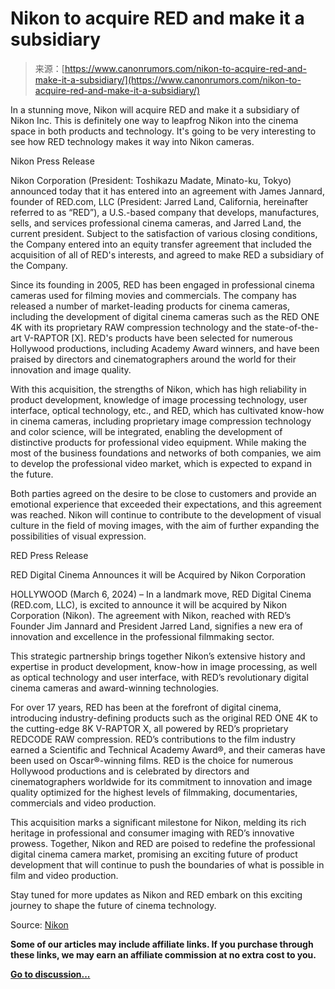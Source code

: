 <!--yml
category: 未分类
date: 2024-05-27 14:47:03
-->

# Nikon to acquire RED and make it a subsidiary

> 来源：[https://www.canonrumors.com/nikon-to-acquire-red-and-make-it-a-subsidiary/](https://www.canonrumors.com/nikon-to-acquire-red-and-make-it-a-subsidiary/)

In a stunning move, Nikon will acquire RED and make it a subsidiary of Nikon Inc. This is definitely one way to leapfrog Nikon into the cinema space in both products and technology. It's going to be very interesting to see how RED technology makes it way into Nikon cameras.

Nikon Press Release

Nikon Corporation (President: Toshikazu Madate, Minato-ku, Tokyo) announced today that it has entered into an agreement with James Jannard, founder of RED.com, LLC (President: Jarred Land, California, hereinafter referred to as “RED”), a U.S.-based company that develops, manufactures, sells, and services professional cinema cameras, and Jarred Land, the current president. Subject to the satisfaction of various closing conditions, the Company entered into an equity transfer agreement that included the acquisition of all of RED's interests, and agreed to make RED a subsidiary of the Company.

Since its founding in 2005, RED has been engaged in professional cinema cameras used for filming movies and commercials. The company has released a number of market-leading products for cinema cameras, including the development of digital cinema cameras such as the RED ONE 4K with its proprietary RAW compression technology and the state-of-the-art V-RAPTOR [X]. RED's products have been selected for numerous Hollywood productions, including Academy Award winners, and have been praised by directors and cinematographers around the world for their innovation and image quality.

With this acquisition, the strengths of Nikon, which has high reliability in product development, knowledge of image processing technology, user interface, optical technology, etc., and RED, which has cultivated know-how in cinema cameras, including proprietary image compression technology and color science, will be integrated, enabling the development of distinctive products for professional video equipment. While making the most of the business foundations and networks of both companies, we aim to develop the professional video market, which is expected to expand in the future.

Both parties agreed on the desire to be close to customers and provide an emotional experience that exceeded their expectations, and this agreement was reached. Nikon will continue to contribute to the development of visual culture in the field of moving images, with the aim of further expanding the possibilities of visual expression.

RED Press Release

RED Digital Cinema Announces it will be Acquired by Nikon Corporation

HOLLYWOOD (March 6, 2024) – In a landmark move, RED Digital Cinema (RED.com, LLC), is excited to announce it will be acquired by Nikon Corporation (Nikon). The agreement with Nikon, reached with RED’s Founder Jim Jannard and President Jarred Land, signifies a new era of innovation and excellence in the professional filmmaking sector.

This strategic partnership brings together Nikon’s extensive history and expertise in product development, know-how in image processing, as well as optical technology and user interface, with RED’s revolutionary digital cinema cameras and award-winning technologies.

For over 17 years, RED has been at the forefront of digital cinema, introducing industry-defining products such as the original RED ONE 4K to the cutting-edge 8K V-RAPTOR X, all powered by RED’s proprietary REDCODE RAW compression. RED’s contributions to the film industry earned a Scientific and Technical Academy Award®, and their cameras have been used on Oscar®-winning films. RED is the choice for numerous Hollywood productions and is celebrated by directors and cinematographers worldwide for its commitment to innovation and image quality optimized for the highest levels of filmmaking, documentaries, commercials and video production.

This acquisition marks a significant milestone for Nikon, melding its rich heritage in professional and consumer imaging with RED’s innovative prowess. Together, Nikon and RED are poised to redefine the professional digital cinema camera market, promising an exciting future of product development that will continue to push the boundaries of what is possible in film and video production.

Stay tuned for more updates as Nikon and RED embark on this exciting journey to shape the future of cinema technology.

Source: [Nikon](https://www.jp.nikon.com/company/news/2024/0307_01.html)

**Some of our articles may include affiliate links. If you purchase through these links, we may earn an affiliate commission at no extra cost to you.**

 **[Go to discussion...](https://www.canonrumors.com/forum/threads/nikon-to-acquire-red-and-make-it-a-subsidiary.43326/)**
